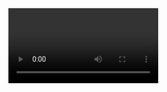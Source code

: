 <html>
<head>
	<title>HLS</title>
	<script type="text/javascript" src="jquery-2.2.4.min.js"></script>
	<script src="https://cdn.jsdelivr.net/hls.js/latest/hls.min.js"></script>
	<style type="text/css">
	.video{
		width: 400px;
		height: 300px;
	}
	</style>
</head>
<body>
<video id="video" autoplay="true"></video>
<script>
 	var body = $('body');
 	body.css({
 		width:'100%',
 		margin:0
 	})
 	var video = $('#video');
 	video.css({
 		width:'100%',
 		height:'100%',
 		background-color: 0xFF0000
 	})
 	if(Hls.isSupported()) {
	    var hls = new Hls();
	    hls.loadSource('http://www.streambox.fr/playlists/test_001/stream.m3u8');
	    hls.attachMedia(video.get(0));
	    hls.on(Hls.Events.MANIFEST_PARSED,function() {
	      video.play();
	  });
	 }else{
	 	video.html('不支持的视频');
	 }
</script>

</body>
</html>
